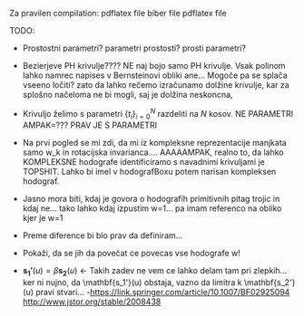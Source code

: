 Za pravilen compilation:
pdflatex file
biber file
pdflatex file

TODO:
- Prostostni parametri? parametri prostosti? prosti parametri?

- Bezierjeve PH krivulje???? NE naj bojo samo PH krivulje. Vsak polinom lahko namrec napises v Bernsteinovi obliki
  ane... Mogoče pa se splača vseeno ločiti? zato da lahko rečemo izračunamo dolžine krivulje, kar za splošno načeloma ne
  bi mogli, saj je dolžina neskoncna,

- Krivuljo želimo s parametri $\{t_i\}_{i=0}^{N}$ razdeliti na $N$ kosov. NE PARAMETRI AMPAK=??? PRAV JE S PARAMETRI

- Na prvi pogled se mi zdi, da mi iz kompleksne reprezentacije manjkata samo w_k in rotacijska invarianca....
  AAAAAMPAK, realno to, da lahko KOMPLEKSNE hodografe identificiramo s navadnimi krivuljami je TOPSHIT.
  Lahko bi imel v hodografBoxu potem narisan kompleksen hodograf.

- Jasno mora biti, kdaj je govora o hodografih primitivnih pitag trojic in kdaj ne...
  tako lahko kdaj izpustim w=1... pa imam referenco na obliko kjer je w=1

- Preme diference bi blo prav da definiram...

- Pokaži, da se jih da povečat ce povecas vse hodografe w!

- $\mathbf{s_1'}(u) =\beta\mathbf{s_2}(u)$ <- Takih zadev ne vem ce lahko delam tam pri zlepkih... ker ni nujno, da
  \mathbf{s_1'}(u) obstaja, vazno da limitra k \mathbf{s_2'}(u) pravi stvari...
  -https://link.springer.com/article/10.1007/BF02925094
  http://www.jstor.org/stable/2008438



